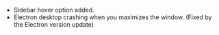 - Sidebar hover option added.
- Electron desktop crashing when you maximizes the window. (Fixed by the Electron version update)
